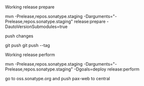 Working release prepare

mvn -Prelease,repos.sonatype.staging -Darguments="-Prelease,repos.sonatype.staging" release:prepare -DautoVersionSubmodules=true

push changes

git push
git push --tag

Working release perform

mvn -Prelease,repos.sonatype.staging -Darguments="-Prelease,repos.sonatype.staging" -Dgoals=deploy release:perform


go to oss.sonatype.org and push pax-web to central